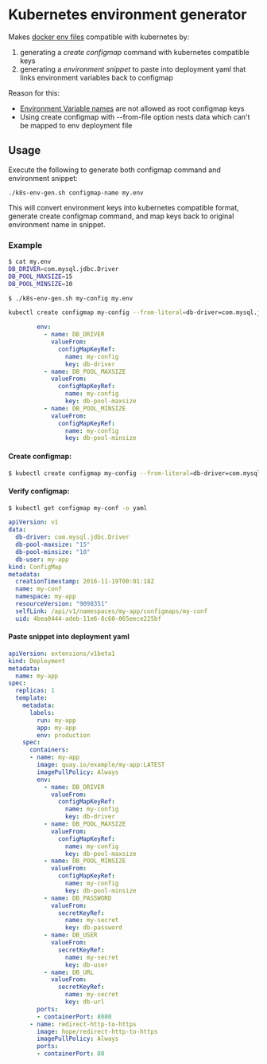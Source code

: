 # Kubernetes environment generator

Makes [docker env files](https://docs.docker.com/compose/env-file/) 
compatible with kubernetes by: 

1. generating a _create configmap_ command with kubernetes compatible keys
1. generating a _environment snippet_ to paste into deployment yaml that links environment variables back to configmap 

Reason for this:

* [Environment Variable names](https://google.github.io/styleguide/shell.xml?showone=Constants_and_Environment_Variable_Names#Constants_and_Environment_Variable_Names) are not allowed as root configmap keys
* Using create configmap with --from-file option nests data which can't be mapped to env deployment file

## Usage

Execute the following to generate both configmap command and environment snippet:

`./k8s-env-gen.sh configmap-name my.env`

This will convert environment keys into kubernetes compatible format, 
generate create configmap command, and map keys back to original 
environment name in snippet.

### Example

```sh
$ cat my.env 
DB_DRIVER=com.mysql.jdbc.Driver
DB_POOL_MAXSIZE=15
DB_POOL_MINSIZE=10
```

```sh
$ ./k8s-env-gen.sh my-config my.env
```

```sh
kubectl create configmap my-config --from-literal=db-driver=com.mysql.jdbc.Driver --from-literal=db-pool-maxsize=15 --from-literal=db-pool-minsize=10
```

```yaml
        env:
          - name: DB_DRIVER
            valueFrom:
              configMapKeyRef:
                name: my-config
                key: db-driver
          - name: DB_POOL_MAXSIZE
            valueFrom:
              configMapKeyRef:
                name: my-config
                key: db-pool-maxsize
          - name: DB_POOL_MINSIZE
            valueFrom:
              configMapKeyRef:
                name: my-config
                key: db-pool-minsize
```

#### Create configmap:

```sh
$ kubectl create configmap my-config --from-literal=db-driver=com.mysql.jdbc.Driver --from-literal=db-pool-maxsize=15 --from-literal=db-pool-minsize=10
```

#### Verify configmap:

```sh
$ kubectl get configmap my-conf -o yaml
```

```yaml
apiVersion: v1
data:
  db-driver: com.mysql.jdbc.Driver
  db-pool-maxsize: "15"
  db-pool-minsize: "10"
  db-user: my-app
kind: ConfigMap
metadata:
  creationTimestamp: 2016-11-19T00:01:18Z
  name: my-conf
  namespace: my-app
  resourceVersion: "9098351"
  selfLink: /api/v1/namespaces/my-app/configmaps/my-conf
  uid: 4bea0444-adeb-11e6-8c60-065eece225bf
```

#### Paste snippet into deployment yaml

```yaml
apiVersion: extensions/v1beta1
kind: Deployment
metadata:
  name: my-app
spec:
  replicas: 1
  template:
    metadata:
      labels:
        run: my-app
        app: my-app
        env: production
    spec:
      containers:
      - name: my-app
        image: quay.io/example/my-app:LATEST
        imagePullPolicy: Always
        env:
          - name: DB_DRIVER
            valueFrom:
              configMapKeyRef:
                name: my-config
                key: db-driver
          - name: DB_POOL_MAXSIZE
            valueFrom:
              configMapKeyRef:
                name: my-config
                key: db-pool-maxsize
          - name: DB_POOL_MINSIZE
            valueFrom:
              configMapKeyRef:
                name: my-config
                key: db-pool-minsize
          - name: DB_PASSWORD
            valueFrom:
              secretKeyRef:
                name: my-secret
                key: db-password
          - name: DB_USER
            valueFrom:
              secretKeyRef:
                name: my-secret
                key: db-user
          - name: DB_URL
            valueFrom:
              secretKeyRef:
                name: my-secret
                key: db-url
        ports:
        - containerPort: 8080
      - name: redirect-http-to-https
        image: hope/redirect-http-to-https
        imagePullPolicy: Always
        ports:
        - containerPort: 80
```
